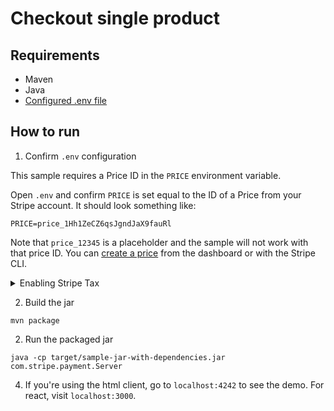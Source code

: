 # Checkout single product

## Requirements

- Maven
- Java
- [Configured .env file](../../README.md)

## How to run

1. Confirm `.env` configuration

This sample requires a Price ID in the `PRICE` environment variable.

Open `.env` and confirm `PRICE` is set equal to the ID of a Price from your
Stripe account. It should look something like:

```
PRICE=price_1Hh1ZeCZ6qsJgndJaX9fauRl
```

Note that `price_12345` is a placeholder and the sample will not work with that
price ID. You can [create a price](https://stripe.com/docs/api/prices/create)
from the dashboard or with the Stripe CLI.

<details>
<summary>Enabling Stripe Tax</summary>

   In the [`Server.java`](./src/main/java/com/stripe/payment/Server.java) file you will find the following code commented out
   ```java
   // .setAutomaticTax(SessionCreateParams.AutomaticTax.builder().setEnabled(true).build())
   ```

   Uncomment this line of code and the sales tax will be automatically calculated during the checkout.

   Make sure you previously went through the set up of Stripe Tax: [Set up Stripe Tax](https://stripe.com/docs/tax/set-up) and you have your products and prices updated with tax behavior and optionally tax codes: [Docs - Update your Products and Prices](https://stripe.com/docs/tax/checkout#product-and-price-setup)
</details>


2. Build the jar

```
mvn package
```

2. Run the packaged jar

```
java -cp target/sample-jar-with-dependencies.jar com.stripe.payment.Server
```

4. If you're using the html client, go to `localhost:4242` to see the demo. For
   react, visit `localhost:3000`.
